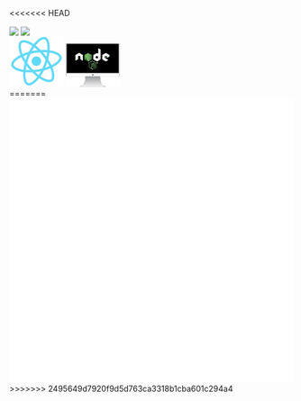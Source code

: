 <<<<<<< HEAD
<div>
<span>
<img align="center" src="https://github-readme-stats-zeta-henna-79.vercel.app/api?username=HHUUYYLLEE&show_icons=true&theme=react&custom_title=Lê%20Bá%20Huy%27s%20Github%20Stats&bg_color=30,0F172A,581C87,0F172A,0F172A,581C87,0F172A,0F172A,0F172A&ring_color=00ff00&include_all_commits=true&icon_color=00ff00&hide_border=true"/>
</span>

<span> 
<img align="center" src="https://github-readme-stats-zeta-henna-79.vercel.app/api/top-langs/?username=HHUUYYLLEE&show_icons=true&theme=react&layout=pie&hide_border=true&custom_title=Programming%20Languages&bg_color=30,0F172A,581C87,0F172A,0F172A,581C87,0F172A,0F172A,581C87,0F172A"/>
</span>
</div>

<div>
  <span> 
    <img style="width:6rem;" src="animate/react.gif"/>
  </span>
  
  <span>
    <img style="width:6rem;" src="animate/node.gif"/>
  </span>
</div>
=======
<img src="svg/animate.svg"/>
>>>>>>> 2495649d7920f9d5d763ca3318b1cba601c294a4
